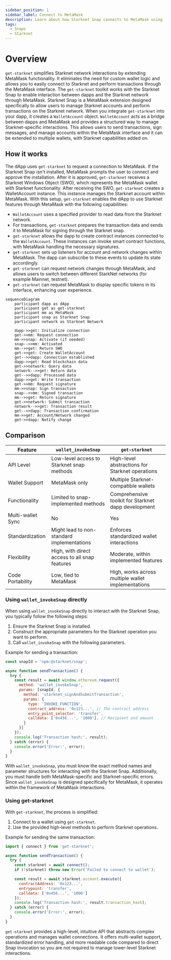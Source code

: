 ```yaml
---
sidebar_position: 1
sidebar_label: Connect to MetaMask
description: Learn about how Starknet Snap connects to MetaMask using `get-starknet`.
tags:
  - Snaps
  - Starknet
---
```


# Overview

`get-starknet` simplifies Starknet network interactions by extending MetaMask functionality. It eliminates the need for custom wallet logic and allows you to easily connect to Starknet and perform transactions through the MetaMask interface.
The `get-starknet` toolkit works with the Starknet Snap to enable interaction between dapps and the Starknet network through MetaMask. 
Starknet Snap is a MetaMask extension designed specifically to allow users to manage Starknet accounts and perform transactions on the Starknet network. 
When you integrate `get-starknet` into your dapp, it creates a `WalletAccount` object. `WalletAccount` acts as a bridge between dapps and MetaMask and provides a structured way to manage Starknet-specific interactions. 
This allows users to send transactions, sign messages, and manage accounts within the MetaMask interface and it can be extended to multiple wallets, with Starknet capabilities added on.

## How it works

The dApp uses `get-starknet` to request a connection to MetaMask. If the Starknet Snap isn't installed, MetaMask prompts the user to connect and approve the installation. 
After it is approved, `get-starknet` receives a Starknet Windows Object (SWO), which represents the MetaMask wallet with Starknet functionality.
After receiving the SWO, `get-starknet` creates a WalletAccount instance. 
This instance manages the Starknet account within MetaMask. With this setup, `get-starknet` enables the dApp to use Starknet features through MetaMask with the following capabilities:

- `WalletAccount` uses a specified provider to read data from the Starknet network.
- For transactions, `get-starknet` prepares the transaction data and sends it to MetaMask for signing through the Starknet snap.
- `get-starknet` allows the dapp to create contract instances connected to the `WalletAccount`. These instances can invoke smart contract functions, with MetaMask handling the necessary signatures.
- `get-starknet` sets up listeners for account and network changes within MetaMask.
The dapp can subscribe to these events to update its state accordingly.
- `get-starknet` can request network changes through MetaMask, and allows users to switch between different StarkNet networks (for example Mainnet, testnet).
- `get-starknet` can request MetaMask to display specific tokens in its interface, enhancing user experience.


```mermaid
sequenceDiagram
    participant dapp as dApp
    participant get as get-starknet
    participant mm as MetaMask
    participant snap as Starknet Snap
    participant network as Starknet Network

    dapp->>get: Initialize connection
    get->>mm: Request connection
    mm->>snap: Activate (if needed)
    snap-->>mm: Activated
    mm-->>get: Return SWO
    get->>get: Create WalletAccount
    get-->>dapp: Connection established
    dapp->>get: Read blockchain data
    get->>network: Query data
    network-->>get: Return data
    get-->>dapp: Processed data
    dapp->>get: Write transaction
    get->>mm: Request signature
    mm->>snap: Sign transaction
    snap-->>mm: Signed transaction
    mm-->>get: Return signature
    get->>network: Submit transaction
    network-->>get: Transaction result
    get-->>dapp: Transaction confirmation
    mm->>get: Account/Network changed
    get->>dapp: Notify change
```


## Comparison

| Feature | `wallet_invokeSnap` | `get-starknet` |
|---------|---------------------|----------------|
| API Level | Low-level access to Starknet snap methods | High-level abstractions for Starknet operations |
| Wallet Support | MetaMask only | Multiple Starknet-compatible wallets |
| Functionality | Limited to snap-implemented methods | Comprehensive toolkit for Starknet dapp development |
| Multi-wallet Sync | No | Yes |
| Standardization | Might lead to non-standard implementations | Enforces standardized wallet interactions |
| Flexibility | High, with direct access to all snap features | Moderate, within implemented features |
| Code Portability | Low, tied to MetaMask | High, works across multiple wallet implementations |


### Using `wallet_invokeSnap` directly

When using `wallet_invokeSnap` directly to interact with the Starknet Snap, you typically follow the following steps:

1. Ensure the Starknet Snap is installed.
2. Construct the appropriate parameters for the Starknet operation you want to perform.
3. Call `wallet_invokeSnap` with the following parameters.

Example for sending a transaction:

```javascript
const snapId = 'npm:@starknet/snap';

async function sendTransaction() {
  try {
    const result = await window.ethereum.request({
      method: 'wallet_invokeSnap',
      params: [snapId, {
        method: 'starknet_signAndSubmitTransaction',
        params: {
          type: 'INVOKE_FUNCTION',
          contract_address: '0x123...', // The contract address
          entry_point_selector: 'transfer',
          calldata: ['0x456...', '1000'], // Recipient and amount
        }
      }]
    });
    console.log('Transaction hash:', result);
  } catch (error) {
    console.error('Error:', error);
  }
}
```

With `wallet_invokeSnap`, you must know the exact method names and parameter structures for interacting with the Starknet Snap. Additionally, you must handle both MetaMask-specific and Starknet-specific errors. Since `wallet_invokeSnap` is designed specifically for MetaMask, it operates within the framework of MetaMask interactions.


### Using get-starknet

With `get-starknet`, the process is simplified:

1. Connect to a wallet using `get-starknet`.
2. Use the provided high-level methods to perform Starknet operations.

Example for sending the same transaction:

```javascript
import { connect } from 'get-starknet';

async function sendTransaction() {
  try {
    const starknet = await connect();
    if (!starknet) throw new Error('Failed to connect to wallet');

    const result = await starknet.account.execute({
      contractAddress: '0x123...',
      entrypoint: 'transfer',
      calldata: ['0x456...', '1000']
    });
    console.log('Transaction hash:', result.transaction_hash);
  } catch (error) {
    console.error('Error:', error);
  }
}
```

`get-starknet` provides a high-level, intuitive API that abstracts complex operations and manages wallet connections. 
It offers multi-wallet support, standardized error handling, and more readable code compared to direct Snap invocation so you are not required to manage lower-level Starknet interactions.
